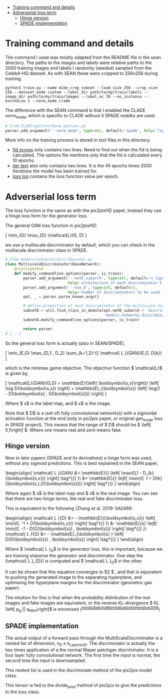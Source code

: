 - [Training command and details](#org2eec071)
- [Adverserial loss term](#orgd6a805d)
  - [Hinge version](#org09d02a0)
  - [SPADE implementation](#org68c9d3d)


<a id="org2eec071"></a>

# Training command and details

The command I used was mostly adapted from the README file in the sean directory. The paths to the images and labels were relative paths to the 2000 training images and labels I randomly (seeded) sampled from the CelebA-HQ dataset. As with SEAN these were cropped to 256x256 during training.

```shell
python3 train.py --name mike_crop_subset --load_size 256 --crop_size 256 --dataset_mode custom --label_dir path/to/my/train/labels --image_dir path/to/my/train/images --label_nc 19 --no_instance --batchSize 2 --norm_mode clade
```

The difference with the SEAN command is that I enabled the CLADE norm<sub>mode</sub>, which is specific to CLADE without it SPADE resblks are used.

```python
# From CLADE/options/base_options.py
parser.add_argument('--norm_mode', type=str, default='spade', help='[spade | clade]')
```

More info on the training process is stored in text files in this directory.

-   [fid scores](fid.txt) only contains two lines. Need to find out when the fid is being calculated. The options file mentions only that the fid is calculated every 10 epochs.
-   [iter text](iter.txt) also only contains two lines. It is the 45 epochs times 2000 iterations the model has been trained for.
-   [loss log](loss_log.txt) contains the loss function value per epoch.


<a id="orgd6a805d"></a>

# Adverserial loss term

The loss function is the same as with the pix2pixHD paper, instead they use a hinge loss form for the generator loss.

The general GAN loss function in pix2pixHD:

\[ \min_{G} \max_{D} \mathcal{L}(G, D) \]

we use a multiscale discriminator by default, which you can check in the multiscale discriminator class in SPADE.

```python
# From models/networks/discriminator.py
class MultiscaleDiscriminator(BaseNetwork):
    @staticmethod
    def modify_commandline_options(parser, is_train):
        parser.add_argument('--netD_subarch', type=str, default='n_layer',
                            help='architecture of each discriminator')
        parser.add_argument('--num_D', type=int, default=2,
                            help='number of discriminators to be used in multiscale')
        opt, _ = parser.parse_known_args()

        # define properties of each discriminator of the multiscale discriminator
        subnetD = util.find_class_in_module(opt.netD_subarch + 'discriminator',
                                            'models.networks.discriminator')
        subnetD.modify_commandline_options(parser, is_train)

        return parser
# [...]
```

So the general loss form is actually (also in SEAN/SPADE),

\[ \min_{E,G} \max_{D_1 , D_2} \sum_{k=1,2}^{} \mathcal{ L }_{GAN}(E,G, D_{k}) \]

which is the minimax game objective. The objective function $ \mathcal{L}$ is given by,

\[ \mathcal{L}_{GAN}(G,D) = \mathbb{E}_{\left( \boldsymbol{s,x}\right)} \left[ \log D(\boldsymbol{s,x}) \right] + \mathbb{E}_{\boldsymbol{s}} \left[ \log(1 - D(\boldsymbol{s} , G(\boldsymbol{s}))) \right] \]

Where $ s$ is the label map, and $ x$ is the image.

Note that $ D$ is a (set of) fully convolutional network(s) with a sigmoidal activation function at the end (only in pix2pix paper, or original gan<sub>mode</sub> loss in SPADE project). This means that the range of $ D$ should be $ \left[ 0,1\right] $. Where *one* means real and *zero* means fake.


<a id="org09d02a0"></a>

## Hinge version

Now in later papers (SPADE and its derivatives) a hinge form was used, without any sigmoid predictions. This is best explained in the SEAN paper,

\begin{align}
\mathcal{ L }_{GAN} &= \mathbb{E}_{} \left[ \max(0,1 - D_{k}(\boldsymbol{s,x})) \right] \tag*{\{\} }\\
 &+ \mathbb{E}_{} \left[ \max(0, 1 + D_{k}(\boldsymbol{s,},G(\boldsymbol{s}))) \right] \tag*{\{\} }
\end{align}

Where again $ s$ is the label map and $ x$ is the real image. You can see that there are two hinge terms, the real and fake discriminator loss.

This is equivalent to the following (Zhang et al. 2019: SAGAN):

\begin{align}
\mathcal{ L }_{D} &= - \mathbb{E}_{(\boldsymbol{s,x})} \left[ \min(0, -1 + D(\boldsymbol{s,x})) \right] \tag*{\{\} }\\
 &- \mathbb{E}_{s} \left[ \min(0, -1 - D(G(\boldsymbol{s}) , \boldsymbol{s})) \right] \tag*{\{\} }\\
\mathcal{ L }_{G} &= - \mathbb{E}_{\boldsymbol{s} } \left[ D(G(\boldsymbol{s}) , \boldsymbol{s}) \right] \tag*{\{\} }
\end{align}

Where $ \mathcal{ L }<sub>G</sub>$ is the generator loss, this is important, because we are training stepwise the generator and discriminator. One step the \(\mathcal{ L }_{D}\) is computed and $ \mathcal{ L }<sub>G</sub>$ in the other.

It can be shown that this equation converges to $2 $ , and that is equivalent to pushing the generated image to the separating hyperplane, and optimising the hyperplane margins for the discriminator (geometric gan paper).

The intuition for this is that when the probability distribution of the real images and fake images are equivalent, or the reverse KL-divergence $ KL \left[ p<sub>g</sub> || q<sub>data</sub>\right]$ is minimised (<sup id="e7b68df19302656fb2b29d281c39ec13"><a href="#miyatoSpectralNormalizationGenerative2018" title="Miyato, Kataoka, Koyama \&amp; Yoshida, Spectral {{Normalization}} for {{Generative Adversarial Networks}}, {arXiv:1802.05957 [cs, stat]}, v(), (2018).">miyatoSpectralNormalizationGenerative2018</a></sup>)


<a id="org68c9d3d"></a>

## SPADE implementation

The actual output of a forward pass through the MultiScaleDiscriminator is a nested list of dimension, n<sub>D</sub> x n<sub>Layers</sub><sub>in</sub><sub>D</sub>. The discriminator is actually the two times application of a the normal Nlayer patchgan discriminator. It is a four layer fully convolutional network. The first time the input is normal, the second time the input is downsampled.

This nested list is used in the discriminate method of the pix2pix model class.

This tensor is fed to the divide<sub>pred</sub> method of pix2pix to give the predictions to the loss class.
